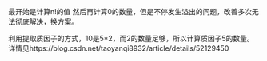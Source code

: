 最开始是计算n!的值 然后再计算0的数量，但是不停发生溢出的问题，改善多次无法彻底解决，换方案。

利用提取质因子的方式，10是5*2，而2的数量足够，所以计算质因子5的数量。
详情见https://blog.csdn.net/taoyanqi8932/article/details/52129450
